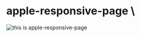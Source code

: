 # apple-responsive-page \
![this is apple-responsive-page ]('https://fdn.gsmarena.com/imgroot/news/19/11/apple-removes-reviews-ratings-from-website/-727/gsmarena_002.jpg')
